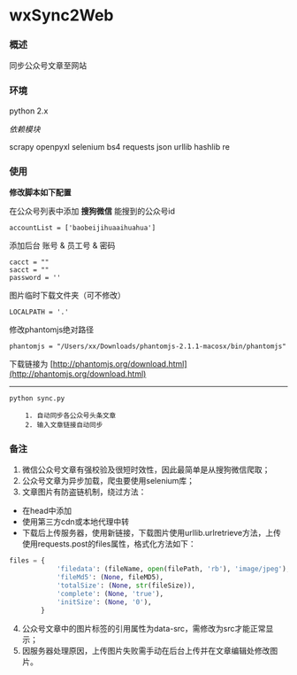 # wxSync2Web

### 概述

同步公众号文章至网站

### 环境

python 2.x

*依赖模块*

scrapy
openpyxl
selenium
bs4
requests
json
urllib
hashlib
re

### 使用

**修改脚本如下配置**

在公众号列表中添加 **搜狗微信** 能搜到的公众号id

```
accountList = ['baobeijihuaaihuahua']
```

添加后台 账号 & 员工号 & 密码

```
cacct = ""
sacct = ""
password = ''
```

图片临时下载文件夹（可不修改）

```
LOCALPATH = '.'
```

修改phantomjs绝对路径

```
phantomjs = "/Users/xx/Downloads/phantomjs-2.1.1-macosx/bin/phantomjs"
```

下载链接为 [http://phantomjs.org/download.html](http://phantomjs.org/download.html)

---

```shell
python sync.py

    1. 自动同步各公众号头条文章
    2. 输入文章链接自动同步
```

### 备注

1. 微信公众号文章有强校验及很短时效性，因此最简单是从搜狗微信爬取；
2. 公众号文章为异步加载，爬虫要使用selenium库；
3. 文章图片有防盗链机制，绕过方法：
- 在head中添加<meta name="referrer" content="never">
- 使用第三方cdn或本地代理中转
- 下载后上传服务器，使用新链接，下载图片使用urllib.urlretrieve方法，上传使用requests.post的files属性，格式化方法如下：

```python
files = {
            'filedata': (fileName, open(filePath, 'rb'), 'image/jpeg'),
            'fileMd5': (None, fileMD5),
            'totalSize': (None, str(fileSize)),
            'complete': (None, 'true'),
            'initSize': (None, '0'),
        }
```

4. 公众号文章中的图片标签的引用属性为data-src，需修改为src才能正常显示；
5. 因服务器处理原因，上传图片失败需手动在后台上传并在文章编辑处修改图片。
